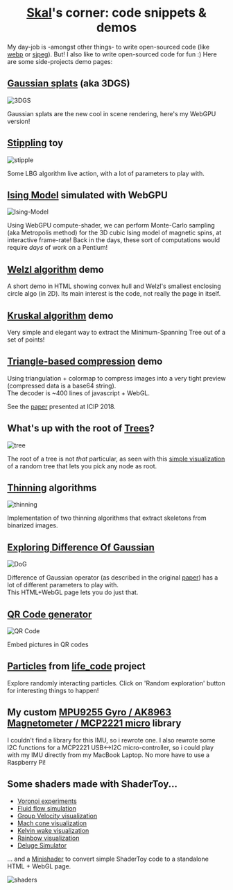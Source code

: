 # <center><a href="./MASSIMINO_Pascal_Resume.pdf">Skal</a>'s corner: code snippets & demos</center>

My day-job is -amongst other things- to write open-sourced code (like [webp](https://github.com/webmproject/libwebp) or
[sjpeg](https://github.com/webmproject/sjpeg)). But! I also like to write
open-sourced code for fun :) Here are some side-projects demo pages:

## [Gaussian splats](https://skal65535.github.io/splats/index.html) (aka 3DGS)

   ![3DGS](https://skal65535.github.io/splats/splats.thumb.webp)

   Gaussian splats are the new cool in scene rendering, here's my WebGPU version!

## [Stippling](https://skal65535.github.io/stipple/index.html) toy

   ![stipple](https://skal65535.github.io/stipple/stipple.thumb.webp)

   Some LBG algorithm live action, with a lot of parameters to play with.

## [Ising Model](https://skal65535.github.io/ising/index.html) simulated with WebGPU

   ![Ising-Model](https://skal65535.github.io/ising/ising.thumb.webp)

   Using WebGPU compute-shader, we can perform Monte-Carlo sampling (aka Metropolis method)
   for the 3D cubic Ising model of magnetic spins, at interactive frame-rate!
   Back in the days, these sort of computations would require <i>days</i> of work on a Pentium!

## [Welzl algorithm](https://skal65535.github.io/convex_hull/index.html) demo

   A short demo in HTML showing convex hull and Welzl's
   smallest enclosing circle algo (in 2D).
   Its main interest is the code, not really the page in itself.

## [Kruskal algorithm](https://skal65535.github.io/network/kruskal.html) demo

   Very simple and elegant way to extract the Minimum-Spanning Tree out
   of a set of points!

## [Triangle-based compression](https://skal65535.github.io/triangle/index.html) demo

   Using triangulation + colormap to compress images into a very tight preview
   (compressed data is a base64 string).<br/>
   The decoder is ~400 lines of javascript + WebGL.

   See the [paper](http://arxiv.org/abs/1809.02257) presented at ICIP 2018.

## What's up with the root of [Trees](https://skal65535.github.io/tree/index.html)?

   ![tree](https://skal65535.github.io/tree/tree.thumb.webp)

   The root of a tree is not *that* particular, as seen with this
   [simple visualization](https://skal65535.github.io/tree/index.html)
   of a random tree that lets you pick any node as root.

## [Thinning](https://skal65535.github.io/thinning/index.html) algorithms

   ![thinning](https://skal65535.github.io/thinning/thinning.thumb.webp)

   Implementation of two thinning algorithms that extract skeletons from binarized images.

## [Exploring Difference Of Gaussian](https://skal65535.github.io/dog/dog.html)

   ![DoG](https://skal65535.github.io/dog/dog.thumb.webp)

   Difference of Gaussian operator
   (as described in the original [paper](https://users.cs.northwestern.edu/~sco590/winnemoeller-cag2012.pdf))
   has a lot of different parameters to play with.<br/>
   This HTML+WebGL page lets you do just that.

## [QR Code generator](https://skal65535.github.io/QR)

   ![QR Code](https://skal65535.github.io/QR/QRCode.thumb.webp)

   Embed pictures in QR codes

## [Particles](https://skal65535.github.io/particle_life/particle_life.html#91651088029) from [life_code](https://github.com/skal65535/life_code) project

   Explore randomly interacting particles. Click on 'Random exploration' button for interesting things to happen!

## My custom [MPU9255 Gyro / AK8963 Magnetometer / MCP2221 micro](https://github.com/skal65535/sklmpu9255) library

   I couldn't find a library for this IMU, so i rewrote one.
   I also rewrote some I2C functions for a MCP2221 USB<->I2C micro-controller, so i could play
   with my IMU directly from my MacBook Laptop. No more have to use a Raspberry Pi!

## Some shaders made with ShaderToy...

  * [Voronoi experiments](https://www.shadertoy.com/view/ftByDD)
  * [Fluid flow simulation](https://www.shadertoy.com/view/ft2czK)
  * [Group Velocity visualization](https://www.shadertoy.com/view/stcBDB)
  * [Mach cone visualization](https://www.shadertoy.com/view/slKfWR)
  * [Kelvin wake visualization](https://www.shadertoy.com/view/stGBWh)
  * [Rainbow visualization](https://www.shadertoy.com/view/NlyfRV)
  * [Deluge Simulator](https://www.shadertoy.com/view/slKfWc)

... and a [Minishader](https://skal65535.github.io/minishader/index.html) to
convert simple ShaderToy code to a standalone HTML + WebGL page.

![shaders](https://skal65535.github.io/common/deluge.thumb.webp)
